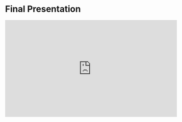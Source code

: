 # Final Presentation

<iframe width="560" height="315" src="https://www.youtube.com/embed/rY356xSujlA" title="YouTube video player" frameborder="0" allow="accelerometer; autoplay; clipboard-write; encrypted-media; gyroscope; picture-in-picture" allowfullscreen></iframe>
